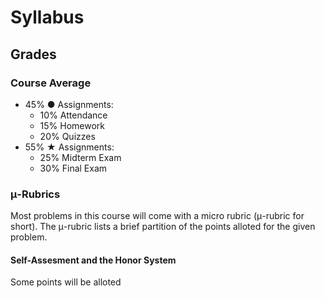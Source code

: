 # Syllabus

## Grades

### Course Average

* 45% ● Assignments:
	- 10% Attendance
	- 15% Homework
	- 20% Quizzes
* 55% ★ Assignments:
	- 25% Midterm Exam
	- 30% Final Exam

### μ-Rubrics

Most problems in this course will come with a micro rubric (μ-rubric for short). The μ-rubric lists a brief partition of the points alloted for the given problem.

#### Self-Assesment and the Honor System

Some points will be alloted 